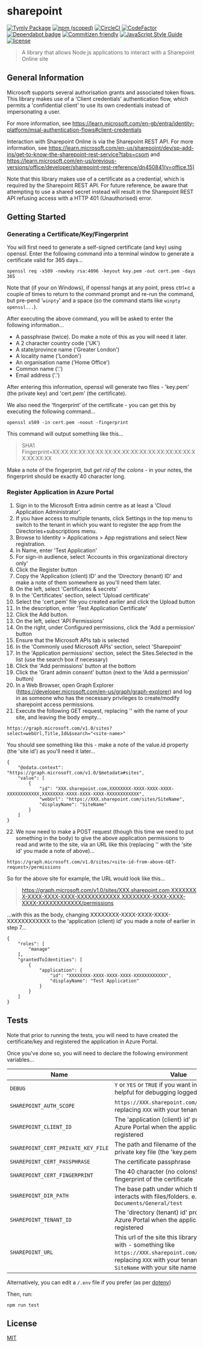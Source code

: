 # sharepoint

[![Tymly Package](https://img.shields.io/badge/tymly-package-blue.svg)](https://tymly.io/)
[![npm (scoped)](https://img.shields.io/npm/v/@wmfs/sharepoint.svg)](https://www.npmjs.com/package/@wmfs/sharepoint)
[![CircleCI](https://circleci.com/gh/wmfs/sharepoint.svg?style=svg)](https://circleci.com/gh/wmfs/sharepoint)
[![CodeFactor](https://www.codefactor.io/repository/github/wmfs/sharepoint/badge)](https://www.codefactor.io/repository/github/wmfs/sharepoint)
[![Dependabot badge](https://img.shields.io/badge/Dependabot-active-brightgreen.svg)](https://dependabot.com/)
[![Commitizen friendly](https://img.shields.io/badge/commitizen-friendly-brightgreen.svg)](http://commitizen.github.io/cz-cli/)
[![JavaScript Style Guide](https://img.shields.io/badge/code_style-standard-brightgreen.svg)](https://standardjs.com)
[![license](https://img.shields.io/github/license/mashape/apistatus.svg)](https://github.com/wmfs/sharepoint/blob/master/README.md)

> A library that allows Node.js applications to interact with a Sharepoint Online site

## General Information
Microsoft supports several authorisation grants and associated token flows.  This library makes use of a 'Client credentials' authentication flow, which permits a 'confidential client' to use its own credentials instead of impersonating a user.

For more information, see https://learn.microsoft.com/en-gb/entra/identity-platform/msal-authentication-flows#client-credentials

Interaction with Sharepoint Online is via the Sharepoint REST API.  For more information, see https://learn.microsoft.com/en-us/sharepoint/dev/sp-add-ins/get-to-know-the-sharepoint-rest-service?tabs=csom and https://learn.microsoft.com/en-us/previous-versions/office/developer/sharepoint-rest-reference/dn450841(v=office.15)

Note that this library makes use of a certificate as a credential, which is required by the Sharepoint REST API.  For future reference, be aware that attempting to use a shared secret instead will result in the Sharepoint REST API refusing access with a HTTP 401 (Unauthorised) error.

## <a name="gettingStarted"></a>Getting Started

### Generating a Certificate/Key/Fingerprint
You will first need to generate a self-signed certificate (and key) using openssl.  Enter the following command into a terminal window to generate a certificate valid for 365 days...

```
openssl req -x509 -newkey rsa:4096 -keyout key.pem -out cert.pem -days 365
```

Note that (if your on Windows), if openssl hangs at any point, press ctrl+c a couple of times to return to the command prompt and re-run the command, but pre-pend '<code>winpty</code>' and a space (so the command starts like <code>winpty openssl...</code>).

After executing the above command, you will be asked to enter the following information...

- A passphrase (twice).  Do make a note of this as you will need it later.
- A 2 character country code ('UK')
- A state/province name ('Greater London')
- A locality name ('London')
- An organisation name ('Home Office')
- Common name ('.')
- Email address ('.')

After entering this information, openssl will generate two files - 'key.pem' (the private key) and 'cert.pem' (the certificate).

We also need the 'fingerprint' of the certificate - you can get this by executing the following command...

```
openssl x509 -in cert.pem -noout -fingerprint
```

This command will output something like this...

> SHA1 Fingerprint=XX:XX:XX:XX:XX:XX:XX:XX:XX:XX:XX:XX:XX:XX:XX:XX:XX:XX:XX:XX

Make a note of the fingerprint, but *get rid of the colons* - in your notes, the fingerprint should be exactly 40 character long.


### Register Application in Azure Portal

1. Sign in to the Microsoft Entra admin centre as at least a 'Cloud Application Administrator'.
2. If you have access to multiple tenants, click Settings in the top menu to switch to the tenant in which you want to register the app from the Directories+subscriptions menu.
3. Browse to Identity > Applications > App registrations and select New registration.
4. In Name, enter 'Test Application'
5. For sign-in audience, select 'Accounts in this organizational directory only'
6. Click the Register button
7. Copy the 'Application (client) ID' and the 'Directory (tenant) ID' and make a note of them somewhere as you'll need them later.
8. On the left, select 'Certificates & secrets'
9. In the 'Certificates' section, select 'Upload certificate'
10. Select the 'cert.pem' file you created earlier and click the Upload button
11. In the description, enter 'Test Application Certificate'
12. Click the Add button.
13. On the left, select 'API Permissions'
14. On the right, under Configured permissions, click the 'Add a permission' button
15. Ensure that the Microsoft APIs tab is selected
16. In the 'Commonly used Microsoft APIs' section, select 'Sharepoint'
17. In the 'Application permissions' section, select the Sites.Selected in the list (use the search box if necessary)
18. Click the 'Add permissions' button at the bottom
19. Click the 'Grant admin consent' button (next to the 'Add a permission' button)
20. In a Web Browser, open Graph Explorer (https://developer.microsoft.com/en-us/graph/graph-explorer) and log in as someone who has the necessary privileges to create/modify sharepoint access permissions.
21. Execute the following GET request, replacing '<site-name>' with the name of your site, and leaving the body empty...

```
https://graph.microsoft.com/v1.0/sites?select=webUrl,Title,Id&$search="<site-name>"
```

You should see something like this - make a note of the value.id property (the 'site id') as you'll need it later...

    {
        "@odata.context": "https://graph.microsoft.com/v1.0/$metadata#sites",
        "value": [
            {
                "id": "XXX.sharepoint.com,XXXXXXXX-XXXX-XXXX-XXXX-XXXXXXXXXXXX,XXXXXXXX-XXXX-XXXX-XXXX-XXXXXXXXXXXX",
                "webUrl": "https://XXX.sharepoint.com/sites/SiteName",
                "displayName": "SiteName"
            }
        ]
    }

22. We now need to make a POST request (though this time we need to put something in the body) to give the above application permissions to read and write to the site, via an URL like this (replacing '<site-id-from-above-GET-request>' with the 'site id' you made a note of above)...

```
https://graph.microsoft.com/v1.0/sites/<site-id-from-above-GET-request>/permissions
```

So for the above site for example, the URL would look like this...

> https://graph.microsoft.com/v1.0/sites/XXX.sharepoint.com,XXXXXXXX-XXXX-XXXX-XXXX-XXXXXXXXXXXX,XXXXXXXX-XXXX-XXXX-XXXX-XXXXXXXXXXXX/permissions

...with this as the body, changing XXXXXXXX-XXXX-XXXX-XXXX-XXXXXXXXXXXX to the 'application (client) id' you made a note of earlier in step 7...

    {
        "roles": [
            "manage"
        ],
        "grantedToIdentities": [
            {
                "application": {
                    "id": "XXXXXXXX-XXXX-XXXX-XXXX-XXXXXXXXXXXX",
                    "displayName": "Test Application"
                }
            }
        ]
    }


## <a name="test"></a>Tests
Note that prior to running the tests, you will need to have created the certificate/key and registered the application in Azure Portal.

Once you've done so, you will need to declare the following environment variables...

| Name                               | Value                                                                                                                                                                                                             |
|------------------------------------|-------------------------------------------------------------------------------------------------------------------------------------------------------------------------------------------------------------------|
| `DEBUG`                            | <code>Y</code> or <code>YES</code> or <code>TRUE</code> if you want information helpful for debugging logged to the console                                                                                       |
| `SHAREPOINT_AUTH_SCOPE`            | `https://XXX.sharepoint.com/.default`, replacing <code>XXX</code> with your tenant name                                                                                                                           |
| `SHAREPOINT_CLIENT_ID`             | The 'application (client) id' produced by Azure Portal when the application is registered                                                                                                                         |
| `SHAREPOINT_CERT_PRIVATE_KEY_FILE` | The path and filename of the certificate private key file (the 'key.pem' file)                                                                                                                                    |
| `SHAREPOINT_CERT_PASSPHRASE`       | The certificate passphrase                                                                                                                                                                                        |
| `SHAREPOINT_CERT_FINGERPRINT`      | The 40 character (no colons!) hexadecimal fingerprint of the certificate                                                                                                                                          |
| `SHAREPOINT_DIR_PATH`              | The base path under which this library interacts with files/folders. e.g. `/Shared Documents/General/test`                                                                                                        |
| `SHAREPOINT_TENANT_ID`             | The 'directory (tenant) id' produced by Azure Portal when the application is registered                                                                                                                           |
| `SHAREPOINT_URL`                   | This url of the site this library will interact with - something like `https://XXX.sharepoint.com/sites/SiteName`, replacing <code>XXX</code> with your tenant name and <code>SiteName</code> with your site name |

Alternatively, you can edit a `/.env` file if you prefer (as per [dotenv](https://www.npmjs.com/package/dotenv))

Then, run:
```
npm run test
```

## <a name="license"></a>License
[MIT](https://github.com/wmfs/sharepoint/blob/master/LICENSE)
